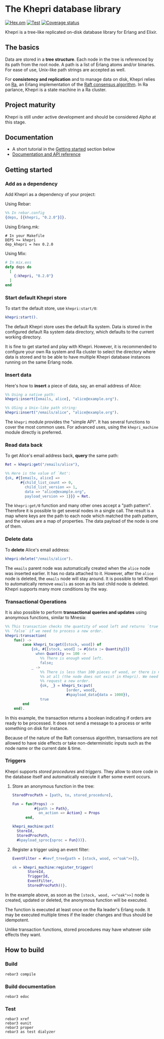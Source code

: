 # The Khepri database library

[![Hex.pm](https://img.shields.io/hexpm/v/khepri)](https://hex.pm/packages/khepri/)
[![Test](https://github.com/rabbitmq/khepri/actions/workflows/test.yaml/badge.svg)](https://github.com/rabbitmq/khepri/actions/workflows/test.yaml)
[![Coverage status](https://coveralls.io/repos/github/rabbitmq/khepri/badge.svg?branch=main)](https://coveralls.io/github/rabbitmq/khepri?branch=main)

Khepri is a tree-like replicated on-disk database library for Erlang and
Elixir.

## The basics

Data are stored in a **tree structure**. Each node in the tree is referenced by
its path from the root node. A path is a list of Erlang atoms and/or binaries.
For ease of use, Unix-like path strings are accepted as well.

For **consistency and replication** and to manage data on disk, Khepri relies
on [Ra](https://github.com/rabbitmq/ra), an Erlang implementation of the [Raft
consensus algorithm](https://raft.github.io/). In Ra parlance, Khepri is a
state machine in a Ra cluster.

## Project maturity

Khepri is still under active development and should be considered *Alpha* at
this stage.

## Documentation

* A short tutorial in the [Getting started](#getting-started) section below
* [Documentation and API reference](https://rabbitmq.github.io/khepri/)

## Getting started

### Add as a dependency

Add Khepri as a dependency of your project:

Using Rebar:

```erlang
%% In rebar.config
{deps, [{khepri, "0.2.0"}]}.
```

Using Erlang.mk:

```make
# In your Makefile
DEPS += khepri
dep_khepri = hex 0.2.0
```

Using Mix:

```elixir
# In mix.exs
defp deps do
  [
    {:khepri, "0.2.0"}
  ]
end
```

### Start default Khepri store

To start the default store, use `khepri:start/0`:

```erlang
khepri:start().
```

The default Khepri store uses the default Ra system. Data is stored in the
configured default Ra system data directory, which defaults to the current
working directory.

It is fine to get started and play with Khepri. However, it is recommended to
configure your own Ra system and Ra cluster to select the directory where data
is stored and to be able to have multiple Khepri database instances running on
the same Erlang node.

### Insert data

Here's how to **insert** a piece of data, say, an email address of Alice:

```erlang
%% Using a native path:
khepri:insert([emails, alice], "alice@example.org").

%% USing a Unix-like path string:
khepri:insert("/emails/alice", "alice@example.org").
```

The `khepri` module provides the "simple API". It has several functions to
cover the most common uses. For advanced uses, using the `khepri_machine`
module directly is preferred.

### Read data back

To get Alice's email address back, **query** the same path:

```erlang
Ret = khepri:get("/emails/alice"),

%% Here is the value of `Ret':
{ok, #{[emails, alice] =>
       #{child_list_count => 0,
         child_list_version => 1,
         data => "alice@example.org",
         payload_version => 1}}} = Ret.
```

The `khepri:get/0` function and many other ones accept a "path pattern".
Therefore it is possible to get several nodes in a single call. The result is a
map where keys are the path to each node which matched the path pattern, and
the values are a map of properties. The data payload of the node is one of
them.

### Delete data

To **delete** Alice's email address:

```erlang
khepri:delete("/emails/alice").
```

The `emails` parent node was automatically created when the `alice` node was
inserted earlier. It has no data attached to it. However, after the `alice`
node is deleted, the `emails` node will stay around. It is possible to tell
Khepri to automatically remove `emails` as soon as its last child node is
deleted. Khepri supports many more conditions by the way.

### Transactional Operations

It is also possible to perform **transactional queries and updates** using
anonymous functions, similar to Mnesia:

```erlang
%% This transaction checks the quantity of wood left and returns `true` or
%% `false` if we need to process a new order.
khepri:transaction(
    fun() ->
        case khepri_tx:get([stock, wood]) of
            {ok, #{[stock, wood] := #{data := Quantity}}}
              when Quantity >= 100 ->
                %% There is enough wood left.
                false;
            _ ->
                %% There is less than 100 pieces of wood, or there is none
                %% at all (the node does not exist in Khepri). We need to
                %% request a new order.
                {ok, _} = khepri_tx:put(
                            [order, wood],
                            #kpayload_data{data = 1000}),
                true
        end
    end).
```

In this example, the transaction returns a boolean indicating if orders are
ready to be processed. It does not send a message to a process or write
something on disk for instance.

Because of the nature of the Raft consensus algorithm, transactions are not
allowed to have side effects or take non-deterministic inputs such as the node
name or the current date & time.

### Triggers

Khepri supports *stored procedures* and *triggers*. They allow to store code in
the database itself and automatically execute it after some event occurs.

1.  Store an anonymous function in the tree:

    ```erlang
    StoredProcPath = [path, to, stored_procedure],

    Fun = fun(Props) ->
              #{path := Path},
                on_action => Action} = Props
          end,

    khepri_machine:put(
      StoreId,
      StoredProcPath,
      #kpayload_sproc{sproc = Fun}))}.
    ```

2.  Register a trigger using an event filter:

    ```erlang
    EventFilter = #kevf_tree{path = [stock, wood, <<"oak">>]},

    ok = khepri_machine:register_trigger(
           StoreId,
           TriggerId,
           EventFilter,
           StoredProcPath))}.
    ```

In the example above, as soon as the `[stock, wood, <<"oak">>]` node is
created, updated or deleted, the anonymous function will be executed.

The function is executed at least once on the Ra leader's Erlang node. It may
be executed multiple times if the leader changes and thus should be idempotent.

Unlike transaction functions, stored procedures may have whatever side effects
they want.

## How to build

### Build

```
rebar3 compile
```

### Build documentation

```
rebar3 edoc
```

### Test

```
rebar3 xref
rebar3 eunit
rebar3 proper
rebar3 as test dialyzer
```
